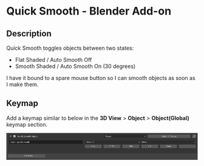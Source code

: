 # Quick Smooth - Blender Add-on

## Description

Quick Smooth toggles objects between two states:

- Flat Shaded / Auto Smooth Off
- Smooth Shaded / Auto Smooth On (30 degrees)

I have it bound to a spare mouse button so I can smooth objects as soon as I make them.

## Keymap

Add a keymap similar to below in the **3D View** > **Object** > **Object(Global)** keymap section.

![keymap](keymap.png)


